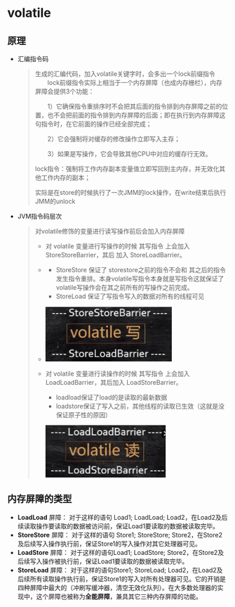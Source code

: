 # volatile

## 原理

* 汇编指令码

  > 生成的汇编代码，加入volatile关键字时，会多出一个lock前缀指令
  > 　　lock前缀指令实际上相当于一个内存屏障（也成内存栅栏），内存屏障会提供3个功能：
  >
  > 　　1）它确保指令重排序时不会把其后面的指令排到内存屏障之前的位置，也不会把前面的指令排到内存屏障的后面；即在执行到内存屏障这句指令时，在它前面的操作已经全部完成；
  >
  > 　　2）它会强制将对缓存的修改操作立即写入主存；
  >
  > 　　3）如果是写操作，它会导致其他CPU中对应的缓存行无效。
  >
  > 
  >
  > lock指令：强制将工作内存副本变量值立即写回到主内存，并无效化其他工作内存的副本；
  >
  > ​					实际是在store的时候执行了一次JMM的lock操作，在write结束后执行JMM的unlock

* JVM指令码层次

  > 对volatile修饰的变量进行读写操作前后会加入内存屏障
  >
  > - 对 volatile 变量进行写操作的时候  其写指令 上会加入 StoreStoreBarrier，其后 加入 StoreLoadBarrier。
  >
  > - - StoreStore 保证了 storestore之前的指令不会和 其之后的指令发生指令重排。本身volatile写指令本身就是写指令这就保证了 volatile写操作会在其之前所有的写操作之前完成。
  >   - StoreLoad 保证了写指令写入的数据对所有的线程可见
  >
  > - ![1602637595701](img\1602637595701.png)
  >
  > - 对 volatile 变量进行读操作的时候  其写指令 上会加入LoadLoadBarrier，其后加入 LoadStoreBarrier。
  >
  >   - loadload保证了load的是读取的最新数据
  >   - loadstore保证了写入之前，其他线程的读取已生效（这就是没保证原子性的原因）
  >
  >   ![1602637729240](img\1602637729240.png)

## 内存屏障的类型

* **LoadLoad** 屏障： 对于这样的语句 Load1; LoadLoad; Load2，在Load2及后续读取操作要读取的数据被访问前，保证Load1要读取的数据被读取完毕。
* **StoreStore** 屏障： 对于这样的语句 Store1; StoreStore; Store2，在Store2及后续写入操作执行前，保证Store1的写入操作对其它处理器可见。
* **LoadStore** 屏障： 对于这样的语句Load1; LoadStore; Store2，在Store2及后续写入操作被执行前，保证Load1要读取的数据被读取完毕。
* **StoreLoad** 屏障： 对于这样的语句Store1; StoreLoad; Load2，在Load2及后续所有读取操作执行前，保证Store1的写入对所有处理器可见。它的开销是四种屏障中最大的（冲刷写缓冲器，清空无效化队列）。在大多数处理器的实现中，这个屏障也被称为**全能屏障**，兼具其它三种内存屏障的功能。